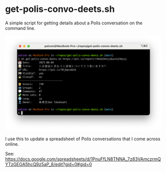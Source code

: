 # get-polis-convo-deets.sh

A simple script for getting details about a Polis conversation on the command line.

![](screenshot.png)

I use this to update a spreadsheet of Polis conversations that I come across online.

See: https://docs.google.com/spreadsheets/d/1PnuFfLN8TNNA_7z83VAmczrmQYTzGEGA5hcQ9z5aP_8/edit?gid=0#gid=0

